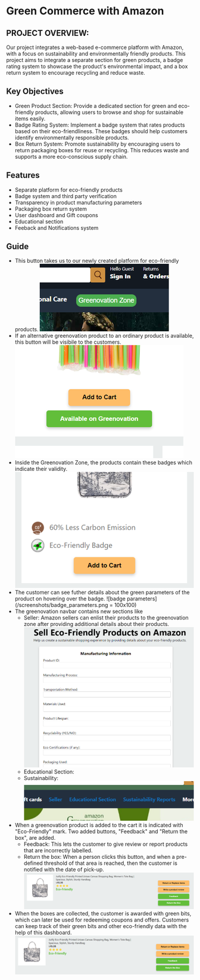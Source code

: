 # Green Commerce with Amazon

## PROJECT OVERVIEW: 

Our project integrates a web-based e-commerce platform with Amazon, with a focus on sustainability and environmentally friendly products. This project aims to integrate a separate section for green products, a badge rating system to showcase the product's environmental impact, and a box return system to encourage recycling and reduce waste.
## Key Objectives
- Green Product Section: Provide a dedicated section for green and eco-friendly products, allowing users to browse and shop for sustainable items easily.
- Badge Rating System: Implement a badge system that rates products based on their eco-friendliness. These badges should help customers identify environmentally responsible products.
- Box Return System:  Promote sustainability by encouraging users to return packaging boxes for reuse or recycling. This reduces waste and supports a more eco-conscious supply chain.

## Features

- Separate platform for eco-friendly products
- Badge system and third party verification
- Transparency in product manufacturing parameters
- Packaging box return system
- User dashboard and Gift coupons
- Educational section
- Feeback and Notifications system



## Guide

- This button takes us to our newly created platform for eco-friendly products.
![greenovation button](/screenshots/greenovation_button.png)
- If an alternative greenovation product to an ordinary product is available, this button will be visibile to the customers.
![available button](/screenshots/available_button.png) 
- Inside the Greenovation Zone, the products contain these badges which indicate their validity.
![badges](/screenshots/badges.png)
- The customer can see futher details about the green parameters of the product on hovering over the badge.
![badge parameters](/screenshots/badge_parameters.png = 100x100)
- The greenovation navbar contains new sections like
    - Seller: Amazon sellers can enlist their products to the greenovation zone after providing additional details about their products.
    ![seller form](/screenshots/seller_form.png)
    - Educational Section: 
    - Sustainability: 
![navbargreen buttons](/screenshots/navbargreen_buttons.png)
- When a greenovation product is added to the cart it is indicated with "Eco-Friendly" mark. Two added buttons, "Feedback" and "Return the box", are added.
    - Feedback: This lets the customer to give review or report products that are incorrectly labelled.
    - Return the box: When a person clicks this button, and when a pre-defined threshold of that area is reached, then the customer is notified with the date of pick-up.
![feedback and returnbox](/screenshots/feedback_and_returnbox.png)
- When the boxes are collected, the customer is awarded with green bits, which can later be used for redeeming coupons and offers. Customers can keep track of their green bits and other eco-friendly data with the help of this dashboard.
![feedback and returnbox](/screenshots/feedback_and_returnbox.png)
